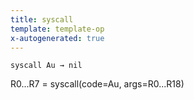 ```yaml
---
title: syscall
template: template-op
x-autogenerated: true
---
```


`syscall Au → nil`

R0...R7 = syscall(code=Au, args=R0...R18)
